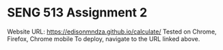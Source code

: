 # SENG 513 Assignment 2

Website URL: https://edisonmndza.github.io/calculate/
Tested on Chrome, Firefox, Chrome mobile
To deploy, navigate to the URL linked above.
